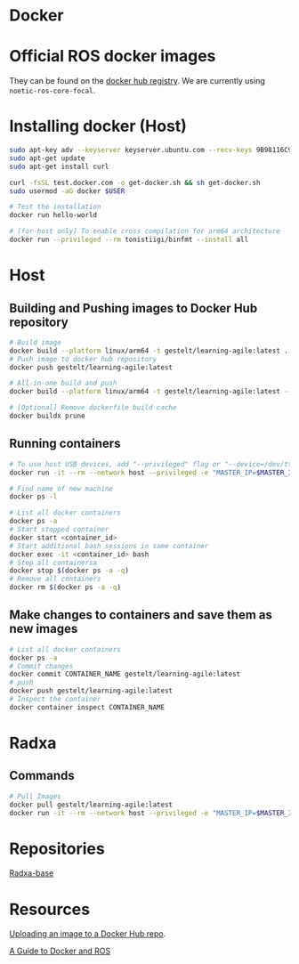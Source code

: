 # Docker

# Official ROS docker images
They can be found on the [docker hub registry](https://registry.hub.docker.com/_/ros/). We are currently using `noetic-ros-core-focal`.

# Installing docker (Host)
```bash
sudo apt-key adv --keyserver keyserver.ubuntu.com --recv-keys 9B98116C9AA302C7
sudo apt-get update
sudo apt-get install curl

curl -fsSL test.docker.com -o get-docker.sh && sh get-docker.sh
sudo usermod -aG docker $USER 

# Test the installation
docker run hello-world 

# [for host only] To enable cross compilation for arm64 architecture
docker run --privileged --rm tonistiigi/binfmt --install all
```


# Host

## Building and Pushing images to Docker Hub repository
```bash
# Build image
docker build --platform linux/arm64 -t gestelt/learning-agile:latest .
# Push image to docker hub repository
docker push gestelt/learning-agile:latest

# All-in-one build and push
docker build --platform linux/arm64 -t gestelt/learning-agile:latest --push .

# [Optional] Remove dockerfile build cache
docker buildx prune
```

## Running containers
```bash
# To use host USB devices, add "--privileged" flag or "--device=/dev/ttyAML1"
docker run -it --rm --network host --privileged -e "MASTER_IP=$MASTER_IP" -e "SELF_IP=$SELF_IP" gestelt/learning-agile:latest

# Find name of new machine 
docker ps -l

# List all docker containers
docker ps -a
# Start stopped container
docker start <container_id>
# Start additional bash sessions in same container
docker exec -it <container_id> bash
# Stop all containersa
docker stop $(docker ps -a -q)
# Remove all containers
docker rm $(docker ps -a -q)
```

## Make changes to containers and save them as new images
```bash
# List all docker containers
docker ps -a
# Commit changes
docker commit CONTAINER_NAME gestelt/learning-agile:latest
# push 
docker push gestelt/learning-agile:latest
# Inspect the container
docker container inspect CONTAINER_NAME
```

# Radxa

## Commands
```bash
# Pull Images
docker pull gestelt/learning-agile:latest
docker run -it --rm --network host --privileged -e "MASTER_IP=$MASTER_IP" -e "SELF_IP=$SELF_IP" gestelt/learning-agile:latest
```

# Repositories
[Radxa-base](https://hub.docker.com/repository/docker/gestelt/radxa-base/general)

# Resources
[Uploading an image to a Docker Hub repo](https://docs.docker.com/guides/workshop/04_sharing_app/).

[A Guide to Docker and ROS](https://roboticseabass.com/2021/04/21/docker-and-ros/)
